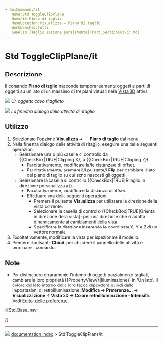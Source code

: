 ```yaml
---
- GuiCommand:/it
   Name:Std ToggleClipPlane
   Name/it:Piano di taglio
   MenuLocation:Visualizza → Piano di taglio
   Workbenches:Tutti
   SeeAlso:[Taglio sezione persistente](Part_SectionCut/it.md)
---
```


# Std ToggleClipPlane/it



## Descrizione

Il comando **Piano di taglio** nasconde temporaneamente oggetti e parti di oggetti su un lato di un massimo di tre piani virtuali nella [Vista 3D](3D_view/it.md) attiva.

![](images/Std_ToggleClipPlane_example.png ) 
*Un oggetto cavo ritagliato*

![](images/Std_ToggleClipPlane_Dialog.png ) 
*La finestra dialogo delle attività di ritaglio*



## Utilizzo

1.  Selezionare l\'opzione **Visualizza → <img src="images/Std_ToggleClipPlane.svg" width=16px> Piano di taglio** dal menu.
2.  Nella finestra dialogo delle attività di ritaglio, eseguire una delle seguenti operazioni:
    -   Selezionare una o più caselle di controllo da {{CheckBox|TRUE|Clipping X}} a {{CheckBox|TRUE|Clipping Z}}.
        -   Facoltativamente, modificare la/le distanza/e di offset.
        -   Facoltativamente, premere il/i pulsante/i **Flip** per cambiare il lato del piano di taglio su cui sono nascosti gli oggetti.
    -   Selezionare la casella di controllo {{CheckBox|TRUE|Ritaglio in direzione personalizzata}}.
        -   Facoltativamente, modificare la distanza di offset.
        -   Effettuare una delle seguenti operazioni:
            -   Premere il pulsante **Visualizza** per utilizzare la direzione della vista corrente.
            -   Selezionare la casella di controllo {{CheckBox|TRUE|Orienta in direzione della vista}} per una direzione che si adatta dinamicamente ai cambiamenti della vista.
            -   Specificare la direzione inserendo le coordinate X, Y e Z di un vettore normale.
3.  Facoltativamente, modificare la vista per ispezionare il modello.
4.  Premere il pulsante **Chiudi** per chiudere il pannello delle attività e terminare il comando.



## Note

-   Per distinguere chiaramente l\'interno di oggetti parzialmente tagliati, cambiare la loro proprietà {{PropertyView/it|Illuminazione}} in \'Un lato\'. Il colore del lato interno delle loro facce dipenderà quindi dalle impostazioni di retroilluminazione: **Modifica → Preferenze... → Visualizzazione → Vista 3D → Colore retroilluminazione - Intensità**. Vedi [Editor delle preferenze](Preferences_Editor/it#Vista_3D.md).





{{Std_Base_navi

}}



---
![](images/Button_right.svg) [documentation index](../README.md) > Std ToggleClipPlane/it

